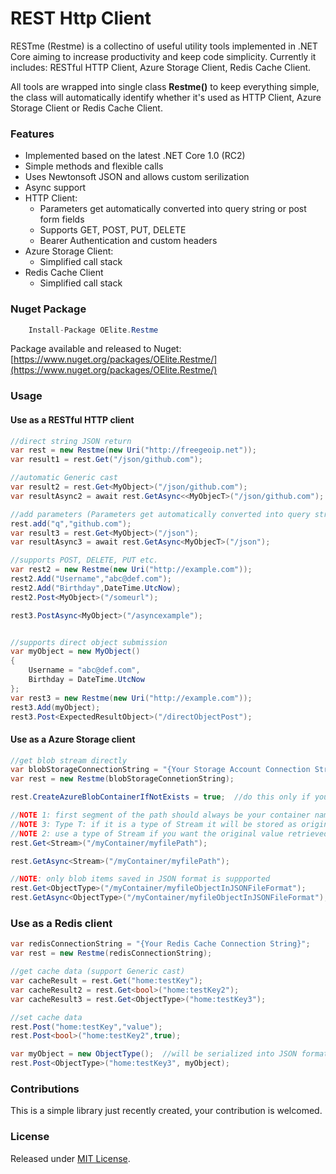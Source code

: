 # REST Http Client

RESTme (Restme) is a collectino of useful utility tools implemented in .NET Core aiming to increase productivity and keep code simplicity. Currently it includes: RESTful HTTP Client, Azure Storage Client, Redis Cache Client.

All tools are wrapped into single class **Restme()** to keep everything simple, the class will automatically identify whether it's used as HTTP Client, Azure Storage Client or Redis Cache Client.

### Features
* Implemented based on the latest .NET Core 1.0 (RC2)
* Simple methods and flexible calls
* Uses Newtonsoft JSON and allows custom serilization
* Async support
* HTTP Client:
    * Parameters get automatically converted into query string or post form fields
    * Supports GET, POST,  PUT, DELETE
    * Bearer Authentication and custom headers 
* Azure Storage Client:
    * Simplified call stack
* Redis Cache Client
    * Simplified call stack

### Nuget Package
```csharp
    Install-Package OElite.Restme
```
Package available and released to Nuget:  [https://www.nuget.org/packages/OElite.Restme/](https://www.nuget.org/packages/OElite.Restme/)

### Usage

#### Use as a RESTful HTTP client

```csharp
//direct string JSON return
var rest = new Restme(new Uri("http://freegeoip.net"));
var result1 = rest.Get("/json/github.com");

//automatic Generic cast
var result2 = rest.Get<MyObject>("/json/github.com");
var resultAsync2 = await rest.GetAsync<<MyObjecT>("/json/github.com");

//add parameters (Parameters get automatically converted into query string or post form fields)
rest.add("q","github.com");
var result3 = rest.Get<MyObject>("/json");  
var resultAsync3 = await rest.GetAsync<MyObjecT>("/json");

//supports POST, DELETE, PUT etc.
var rest2 = new Restme(new Uri("http://example.com"));
rest2.Add("Username","abc@def.com");
rest2.Add("Birthday",DateTime.UtcNow);
rest2.Post<MyObject>("/someurl");

rest3.PostAsync<MyObject>("/asyncexample");


//supports direct object submission
var myObject = new MyObject()
{
    Username = "abc@def.com",
    Birthday = DateTime.UtcNow
};
var rest3 = new Restme(new Uri("http://example.com"));
rest3.Add(myObject);
rest3.Post<ExpectedResultObject>("/directObjectPost");


```

#### Use as a Azure Storage client
```csharp
//get blob stream directly
var blobStorageConnectionString = "{Your Storage Account Connection String}";
var rest = new Restme(blobStorageConnetionString);

rest.CreateAzureBlobContainerIfNotExists = true;  //do this only if you want to auto create the container

//NOTE 1: first segment of the path should always be your container name
//NOTE 3: Type T: if it is a type of Stream it will be stored as original Stream as Azure Blob, otherwise it is always saved into JSON format as Azure Blob
//NOTE 2: use a type of Stream if you want the original value retrieved from the blob
rest.Get<Stream>("/myContainer/myfilePath");  

rest.GetAsync<Stream>("/myContainer/myfilePath");

//NOTE: only blob items saved in JSON format is suppported
rest.Get<ObjectType>("/myContainer/myfileObjectInJSONFileFormat");
rest.GetAsync<ObjectType>("/myContainer/myfileObjectInJSONFileFormat");

```

### Use as a Redis client
```csharp
var redisConnectionString = "{Your Redis Cache Connection String}";
var rest = new Restme(redisConnectionString);

//get cache data (support Generic cast)
var cacheResult = rest.Get("home:testKey");
var cacheResult2 = rest.Get<bool>("home:testKey2");
var cacheResult3 = rest.Get<ObjectType>("home:testKey3");

//set cache data
rest.Post("home:testKey","value");
rest.Post<bool>("home:testKey2",true);

var myObject = new ObjectType();  //will be serialized into JSON format and stored as string on redis server
rest.Post<ObjectType>("home:testKey3", myObject);


```

### Contributions

This is a simple library just recently created, your contribution is welcomed.

### License
Released under [MIT License](http://choosealicense.com/licenses/mit).
